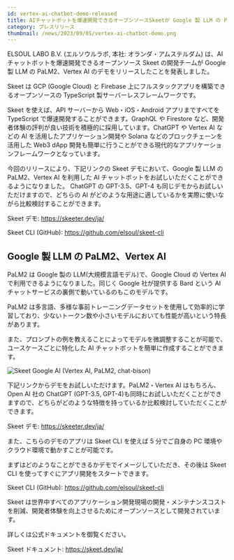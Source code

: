```yaml
---
id: vertex-ai-chatbot-demo-released
title: AIチャットボットを爆速開発できるオープンソースSkeetが Google 製 LLM の PaLM2、Vertex AIのデモをリリース
category: プレスリリース
thumbnail: /news/2023/09/05/vertex-ai-chatbot-demo.png
---
```


ELSOUL LABO B.V. (エルソウルラボ, 本社: オランダ・アムステルダム) は、AI チャットボットを爆速開発できるオープンソース Skeet の開発チームが Google 製 LLM の PaLM2、Vertex AI のデモをリリースしたことを発表しました。

Skeet は GCP (Google Cloud) と Firebase 上にフルスタックアプリを構築できるオープンソースの TypeScript 製サーバーレスフレームワークです。

Skeet を使えば、API サーバーから Web・iOS・Android アプリまですべてを TypeScript で爆速開発することができます。GraphQL や Firestore など、開発者体験の評判が良い技術を積極的に採用しています。ChatGPT や Vertex AI などの AI を活用したアプリケーション開発や Solana などのブロックチェーンを活用した Web3 dApp 開発も簡単に行うことができる現代的なアプリケーションフレームワークとなっています。

今回のリリースにより、下記リンクの Skeet デモにおいて、Google 製 LLM の PaLM2、Vertex AI を利用した AI チャットボットをお試しいただくことができるようになりました。
ChatGPT の GPT-3.5、GPT-4 も同じデモからお試しいただけますので、どちらの AI がどのような用途に適しているかを実際に使いながら比較検討することができます。

Skeet デモ: https://skeeter.dev/ja/

Skeet CLI (GitHub): https://github.com/elsoul/skeet-cli

## Google 製 LLM の PaLM2、Vertex AI

PaLM2 は Google 製の LLM(大規模言語モデル)で、Google Cloud の Vertex AI で利用できるようになりました。同じく Google 社が提供する Bard という AI チャットサービスの裏側で動いているのもこのモデルです。

PaLM2 は多言語、多様な事前トレーニングデータセットを使用して効率的に学習しており、少ないトークン数や小さいモデルにおいても性能が高いという特長があります。

また、プロンプトの例を教えることによってモデルを微調整することが可能で、ユースケースごとに特化した AI チャットボットを簡単に作成することができます。

![Skeet Google AI (Vertex AI, PaLM2, chat-bison)](/news/2023/08/16/VertexAIChat3JA.png)

下記リンクからデモをお試しいただけます。PaLM2・Vertex AI はもちろん、Open AI 社の ChatGPT (GPT-3.5, GPT-4)も同時にお試しいただくことができますので、どちらがどのような特徴を持っているか比較検討していただくことができます。

Skeet デモ: https://skeeter.dev/ja/

また、こちらのデモのアプリは Skeet CLI を使えば 5 分でご自身の PC 環境やクラウド環境で動かすことが可能です。

まずはどのようなことができるかデモでイメージしていただき、その後は Skeet CLI を使ってすぐにアプリ開発をスタートできます。

Skeet CLI (GitHub): https://github.com/elsoul/skeet-cli

Skeet は世界中すべてのアプリケーション開発現場の開発・メンテナンスコストを削減、開発者体験を向上させるためにオープンソースとして開発されています。

詳しくは公式ドキュメントを御覧ください。

Skeet ドキュメント: https://skeet.dev/ja/
